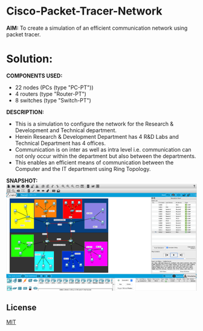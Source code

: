# Cisco-Packet-Tracer-Network

**AIM:** To create a simulation of an efficient communication network using packet tracer.

# **Solution:**

**COMPONENTS USED:**

- 22 nodes (PCs (type "PC-PT"))
- 4 routers (type "Router-PT")
- 8 switches (type "Switch-PT") 

**DESCRIPTION:**

- This is a simulation to configure the network for the Research &amp; Development and Technical department.
- Herein Research &amp; Development Department has 4 R&amp;D Labs and Technical Department has 4 offices.
- Communication is on inter as well as intra level i.e. communication can not only occur within the department but also between the departments.
- This enables an efficient means of communication between the Computer and the IT department using Ring Topology.

**SNAPSHOT:**
![Snapshot](Snapshot.png?raw=true)

## License
[MIT](https://choosealicense.com/licenses/mit/)
